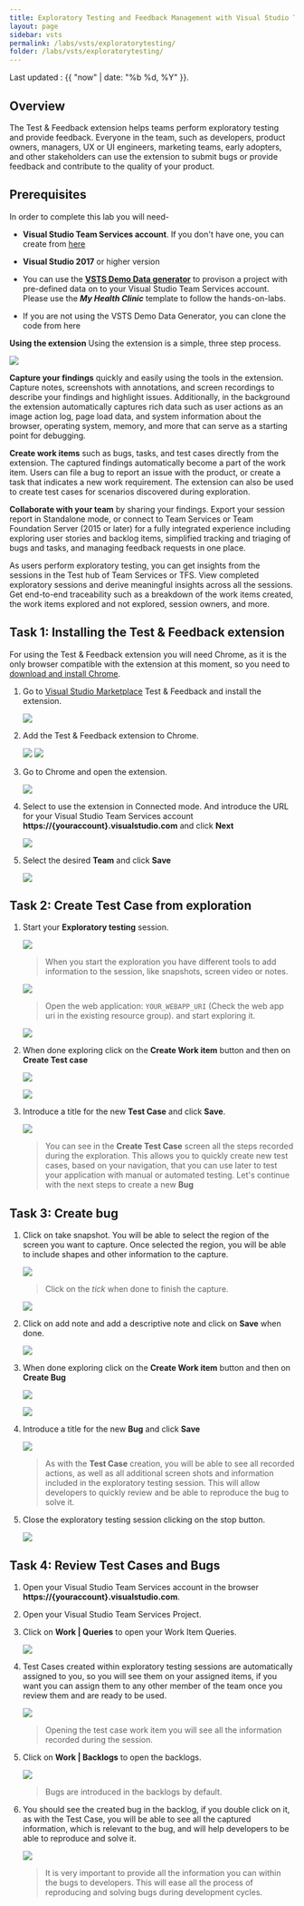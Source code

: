 ```yaml
---
title: Exploratory Testing and Feedback Management with Visual Studio Team Services
layout: page
sidebar: vsts
permalink: /labs/vsts/exploratorytesting/
folder: /labs/vsts/exploratorytesting/
---
```


Last updated : {{ "now" | date: "%b %d, %Y" }}.

## Overview

The Test & Feedback extension helps teams perform exploratory testing and provide feedback. Everyone in the team, such as developers, product owners, managers, UX or UI engineers, marketing teams, early adopters, and other stakeholders can use the extension to submit bugs or provide feedback and contribute to the quality of your product.

## Prerequisites

In order to complete this lab you will need-

- **Visual Studio Team Services account**. If you don't have one, you can create from [here](https://www.visualstudio.com)

- **Visual Studio 2017** or higher version

- You can use the **[VSTS Demo Data generator](http://vstsdemogenerator.azurewebsites.net/Environment/Create)** to provison a project with pre-defined data on to your Visual Studio Team Services account. Please use the ***My Health Clinic*** template to follow the hands-on-labs.

- If you are not using the VSTS Demo Data Generator, you can clone the code from here

**Using the extension**
Using the extension is a simple, three step process.

![](images/1.png)

**Capture your findings** quickly and easily using the tools in the extension. Capture notes, screenshots with annotations, and screen recordings to describe your findings and highlight issues. Additionally, in the background the extension automatically captures rich data such as user actions as an image action log, page load data, and system information about the browser, operating system, memory, and more that can serve as a starting point for debugging.

**Create work items** such as bugs, tasks, and test cases directly from the extension. The captured findings automatically become a part of the work item. Users can file a bug to report an issue with the product, or create a task that indicates a new work requirement. The extension can also be used to create test cases for scenarios discovered during exploration.

**Collaborate with your team** by sharing your findings. Export your session report in Standalone mode, or connect to Team Services or Team Foundation Server (2015 or later) for a fully integrated experience including exploring user stories and backlog items, simplified tracking and triaging of bugs and tasks, and managing feedback requests in one place.

As users perform exploratory testing, you can get insights from the sessions in the Test hub of Team Services or TFS. View completed exploratory sessions and derive meaningful insights across all the sessions. Get end-to-end traceability such as a breakdown of the work items created, the work items explored and not explored, session owners, and more.

## Task 1: Installing the Test & Feedback extension

For using the Test & Feedback extension you will need Chrome, as it is the only browser compatible with the extension at this moment, so you need to [download and install Chrome](https://www.google.com/chrome/browser/desktop/).

1. Go to [Visual Studio Marketplace](https://marketplace.visualstudio.com/items?itemName=ms.vss-exploratorytesting-web/) Test & Feedback</a> and install the extension.

    ![](images/2.png)

1. Add the Test & Feedback extension to Chrome.

    ![](images/3.png)
    ![](images/4.png)

1. Go to Chrome and open the extension.

    ![](images/5.png)

1. Select to use the extension in Connected mode. And introduce the URL for your Visual Studio Team Services account **https://{youraccount}.visualstudio.com** and click **Next**

    ![](images/6.jpg)

1. Select the desired **Team** and click **Save**

    ![](images/7.jpg)

## Task 2: Create Test Case from exploration

1. Start your **Exploratory testing** session.

    ![](images/8.png)

    >When you start the exploration you have different tools to add information to the session, like snapshots, screen video or notes.

    ![](images/9.png)

    > Open the web application: `YOUR_WEBAPP_URI` (Check the web app uri in the existing resource group). and start exploring it.

    ![](images/10.png)

1. When done exploring click on the **Create Work item** button and then on **Create Test case**

    ![](images/11.jpg)

    ![](images/12.jpg)

1. Introduce a title for the new **Test Case** and click **Save**.

    ![](images/13.jpg)

    > You can see in the **Create Test Case** screen all the steps recorded during the exploration. This allows you to quickly create new test cases, based on your navigation, that you can use later to test your application with manual or automated testing.
    > Let's continue with the next steps to create a new **Bug**

## Task 3: Create bug

1. Click on take snapshot. You will be able to select the region of the screen you want to capture. Once selected the region, you will be able to include shapes and other information to the capture.

   ![](images/14.jpg)

   > Click on the *tick* when done to finish the capture.

   ![](images/15.jpg)

1. Click on add note and add a descriptive note and click on **Save** when done.

    ![](images/16.jpg)

1. When done exploring click on the **Create Work item** button and then on **Create Bug**

    ![](images/17.jpg)

    ![](images/18.jpg)

1. Introduce a title for the new **Bug** and click **Save**

    ![](images/19.jpg)

    > As with the **Test Case** creation, you will be able to see all recorded actions, as well as all additional screen shots and information included in the exploratory testing session.
    > This will allow developers to quickly review and be able to reproduce the bug to solve it.

1. Close the exploratory testing session clicking on the stop button.

    ![](images/20.jpg)

## Task 4: Review Test Cases and Bugs

1. Open your Visual Studio Team Services account in the browser  **https://{youraccount}.visualstudio.com**.

1. Open your Visual Studio Team Services Project.

1. Click on **Work \| Queries** to open your Work Item Queries.

    ![](images/21.jpg)

1. Test Cases created within exploratory testing sessions are automatically assigned to you, so you will see them on your assigned items, if you want you can assign them to any other member of the team once you review them and are ready to be used.

    ![](images/22.jpg)

    > Opening the test case work item you will see all the information recorded during the session.

1. Click on **Work \| Backlogs** to open the backlogs.

    ![](images/23.jpg)

    > Bugs are introduced in the backlogs by default.

1. You should see the created bug in the backlog, if you double click on it, as with the Test Case, you will be able to see all the captured information, which is relevant to the bug, and will help developers to be able to reproduce and solve it.

    ![](images/24.jpg)

    >It is very important to provide all the information you can within the bugs to developers. This will ease all the process of reproducing and solving bugs during development cycles.
